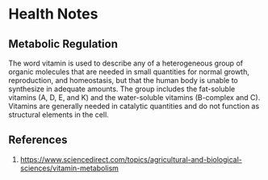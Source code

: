 # Health Notes

## Metabolic Regulation
The word vitamin is used to describe any of a heterogeneous group of organic molecules that are needed in small quantities for normal growth, reproduction, and homeostasis, but that the human body is unable to synthesize in adequate amounts. The group includes the fat-soluble vitamins (A, D, E, and K) and the water-soluble vitamins (B-complex and C). Vitamins are generally needed in catalytic quantities and do not function as structural elements in the cell.



## References
1. https://www.sciencedirect.com/topics/agricultural-and-biological-sciences/vitamin-metabolism